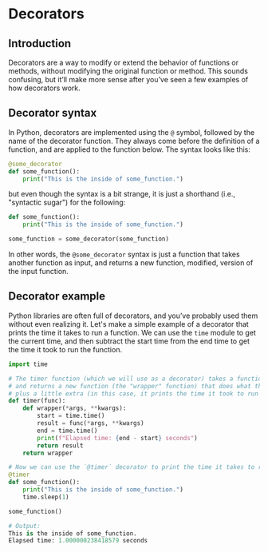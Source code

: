 # Decorators

## Introduction

Decorators are a way to modify or extend the behavior of functions or methods, without modifying the 
original function or method. This sounds confusing, but it’ll make more sense after you’ve seen a few examples 
of how decorators work. 

## Decorator syntax

In Python, decorators are implemented using the `@` symbol, followed by the name of the decorator function. 
They always come before the definition of a function, and are applied to the function below. The syntax looks 
like this:

```python
@some_decorator
def some_function():
    print("This is the inside of some_function.")
```

but even though the syntax is a bit strange, it is just a shorthand (i.e., "syntactic sugar") for the following:

```python
def some_function():
    print("This is the inside of some_function.")

some_function = some_decorator(some_function)
```

In other words, the `@some_decorator` syntax is just a function that takes another function as input, and returns
a new function, modified, version of the input function.

## Decorator example

Python libraries are often full of decorators, and you’ve probably used them without even realizing it.
Let's make a simple example of a decorator that prints the time it takes to run a function. We can use the
`time` module to get the current time, and then subtract the start time from the end time to get the time it
took to run the function. 

```python
import time

# The timer function (which we will use as a decorator) takes a function as input, 
# and returns a new function (the "wrapper" function) that does what the previous function did,
# plus a little extra (in this case, it prints the time it took to run the function).
def timer(func):
    def wrapper(*args, **kwargs):
        start = time.time()
        result = func(*args, **kwargs)
        end = time.time()
        print(f"Elapsed time: {end - start} seconds")
        return result
    return wrapper

# Now we can use the `@timer` decorator to print the time it takes to run a function.
@timer
def some_function():
    print("This is the inside of some_function.")
    time.sleep(1)

some_function()

# Output:
This is the inside of some_function.
Elapsed time: 1.000000238418579 seconds
```